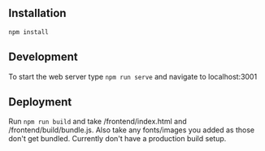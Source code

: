 ## Installation
`npm install`

## Development
To start the web server type `npm run serve` and navigate to localhost:3001

## Deployment
Run `npm run build` and take /frontend/index.html and /frontend/build/bundle.js.  Also take any fonts/images you added as those don't get bundled.  Currently don't have a production build setup.
